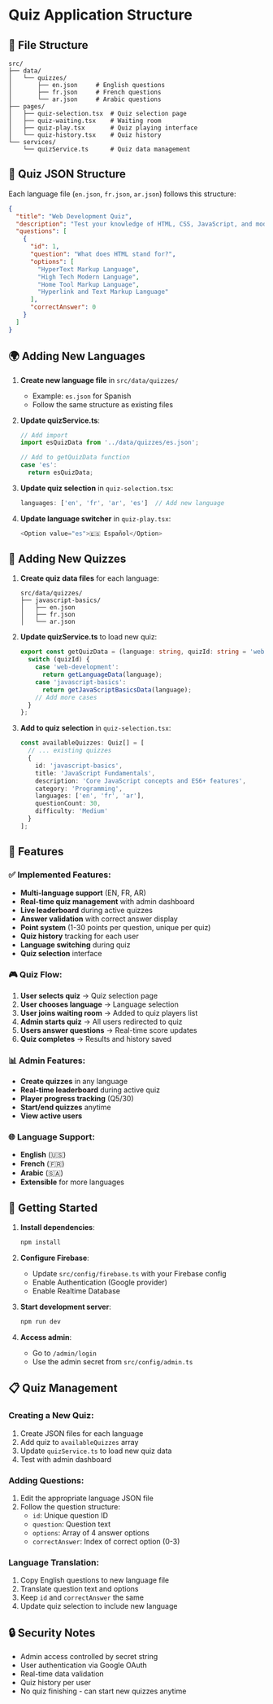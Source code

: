 # Quiz Application Structure

## 📁 File Structure

```
src/
├── data/
│   └── quizzes/
│       ├── en.json     # English questions
│       ├── fr.json     # French questions  
│       └── ar.json     # Arabic questions
├── pages/
│   ├── quiz-selection.tsx  # Quiz selection page
│   ├── quiz-waiting.tsx    # Waiting room
│   ├── quiz-play.tsx       # Quiz playing interface
│   └── quiz-history.tsx    # Quiz history
└── services/
    └── quizService.ts      # Quiz data management
```

## 🎯 Quiz JSON Structure

Each language file (`en.json`, `fr.json`, `ar.json`) follows this structure:

```json
{
  "title": "Web Development Quiz",
  "description": "Test your knowledge of HTML, CSS, JavaScript, and modern web technologies",
  "questions": [
    {
      "id": 1,
      "question": "What does HTML stand for?",
      "options": [
        "HyperText Markup Language",
        "High Tech Modern Language", 
        "Home Tool Markup Language",
        "Hyperlink and Text Markup Language"
      ],
      "correctAnswer": 0
    }
  ]
}
```

## 🌍 Adding New Languages

1. **Create new language file** in `src/data/quizzes/`
   - Example: `es.json` for Spanish
   - Follow the same structure as existing files

2. **Update quizService.ts**:
   ```typescript
   // Add import
   import esQuizData from '../data/quizzes/es.json';
   
   // Add to getQuizData function
   case 'es':
     return esQuizData;
   ```

3. **Update quiz selection** in `quiz-selection.tsx`:
   ```typescript
   languages: ['en', 'fr', 'ar', 'es']  // Add new language
   ```

4. **Update language switcher** in `quiz-play.tsx`:
   ```typescript
   <Option value="es">🇪🇸 Español</Option>
   ```

## 📝 Adding New Quizzes

1. **Create quiz data files** for each language:
   ```
   src/data/quizzes/
   ├── javascript-basics/
   │   ├── en.json
   │   ├── fr.json
   │   └── ar.json
   ```

2. **Update quizService.ts** to load new quiz:
   ```typescript
   export const getQuizData = (language: string, quizId: string = 'web-development') => {
     switch (quizId) {
       case 'web-development':
         return getLanguageData(language);
       case 'javascript-basics':
         return getJavaScriptBasicsData(language);
       // Add more cases
     }
   };
   ```

3. **Add to quiz selection** in `quiz-selection.tsx`:
   ```typescript
   const availableQuizzes: Quiz[] = [
     // ... existing quizzes
     {
       id: 'javascript-basics',
       title: 'JavaScript Fundamentals',
       description: 'Core JavaScript concepts and ES6+ features',
       category: 'Programming',
       languages: ['en', 'fr', 'ar'],
       questionCount: 30,
       difficulty: 'Medium'
     }
   ];
   ```

## 🔧 Features

### ✅ Implemented Features:
- **Multi-language support** (EN, FR, AR)
- **Real-time quiz management** with admin dashboard
- **Live leaderboard** during active quizzes
- **Answer validation** with correct answer display
- **Point system** (1-30 points per question, unique per quiz)
- **Quiz history** tracking for each user
- **Language switching** during quiz
- **Quiz selection** interface

### 🎮 Quiz Flow:
1. **User selects quiz** → Quiz selection page
2. **User chooses language** → Language selection
3. **User joins waiting room** → Added to quiz players list
4. **Admin starts quiz** → All users redirected to quiz
5. **Users answer questions** → Real-time score updates
6. **Quiz completes** → Results and history saved

### 📊 Admin Features:
- **Create quizzes** in any language
- **Real-time leaderboard** during active quiz
- **Player progress tracking** (Q5/30)
- **Start/end quizzes** anytime
- **View active users**

### 🌐 Language Support:
- **English** (🇺🇸)
- **French** (🇫🇷) 
- **Arabic** (🇸🇦)
- **Extensible** for more languages

## 🚀 Getting Started

1. **Install dependencies**:
   ```bash
   npm install
   ```

2. **Configure Firebase**:
   - Update `src/config/firebase.ts` with your Firebase config
   - Enable Authentication (Google provider)
   - Enable Realtime Database

3. **Start development server**:
   ```bash
   npm run dev
   ```

4. **Access admin**:
   - Go to `/admin/login`
   - Use the admin secret from `src/config/admin.ts`

## 📋 Quiz Management

### Creating a New Quiz:
1. Create JSON files for each language
2. Add quiz to `availableQuizzes` array
3. Update `quizService.ts` to load new quiz data
4. Test with admin dashboard

### Adding Questions:
1. Edit the appropriate language JSON file
2. Follow the question structure:
   - `id`: Unique question ID
   - `question`: Question text
   - `options`: Array of 4 answer options
   - `correctAnswer`: Index of correct option (0-3)

### Language Translation:
1. Copy English questions to new language file
2. Translate question text and options
3. Keep `id` and `correctAnswer` the same
4. Update quiz selection to include new language

## 🔒 Security Notes

- Admin access controlled by secret string
- User authentication via Google OAuth
- Real-time data validation
- Quiz history per user
- No quiz finishing - can start new quizzes anytime 